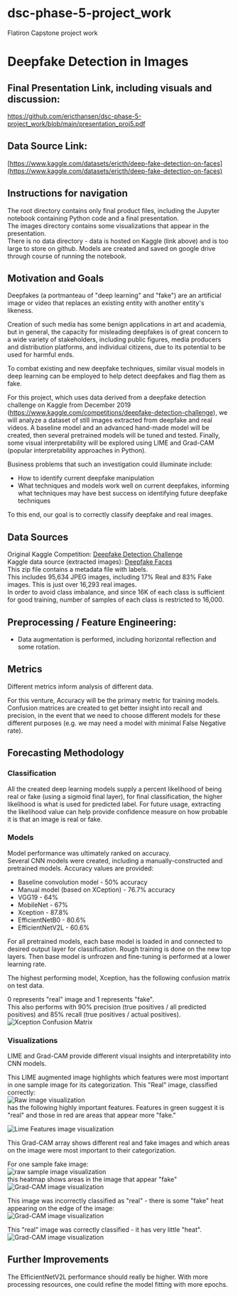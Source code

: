 # dsc-phase-5-project_work
Flatiron Capstone project work
# Deepfake Detection in Images

## Final Presentation Link, including visuals and discussion:  
https://github.com/ericthansen/dsc-phase-5-project_work/blob/main/presentation_proj5.pdf
## Data Source Link:  
[https://www.kaggle.com/datasets/ericth/deep-fake-detection-on-faces](https://www.kaggle.com/datasets/ericth/deep-fake-detection-on-faces)

## Instructions for navigation
The root directory contains only final product files, including the Jupyter notebook containing Python code and a final presentation.   
The images directory contains some visualizations that appear in the presentation.   
There is no data directory - data is hosted on Kaggle (link above) and is too large to store on github.  Models are created and saved on google drive through course of running the notebook.  

## Motivation and Goals
Deepfakes (a portmanteau of "deep learning" and "fake") are an artificial image or video that replaces an existing entity with another entity's likeness.  

Creation of such media has some benign applications in art and academia, but in general, the capacity for misleading deepfakes is of great concern to a wide variety of stakeholders, including public figures, media producers and distribution platforms, and individual citizens, due to its potential to be used for harmful ends.  

To combat existing and new deepfake techniques, similar visual models in deep learning can be employed to help detect deepfakes and flag them as fake.  

For this project, which uses data derived from a deepfake detection challenge on Kaggle from December 2019 (https://www.kaggle.com/competitions/deepfake-detection-challenge), we will analyze a dataset of still images extracted from deepfake and real videos. A baseline model and an advanced hand-made model will be created, then several pretrained models will be tuned and tested. Finally, some visual interpretability will be explored using LIME and Grad-CAM (popular interpretability approaches in Python).  

Business problems that such an investigation could illuminate include:
- How to identify current deepfake manipulation  
- What techniques and models work well on current deepfakes, informing what techniques may have best success on identifying future deepfake techniques   

To this end, our goal is to correctly classify deepfake and real images.  

## Data Sources  
Original Kaggle Competition: [Deepfake Detection Challenge](https://www.kaggle.com/competitions/deepfake-detection-challenge/)   
Kaggle data source (extracted images): [Deepfake Faces](https://www.kaggle.com/datasets/dagnelies/deepfake-faces)   
This zip file contains a metadata file with labels.   
This includes 95,634 JPEG images, including 17% Real and 83% Fake images.  This is just over 16,293 real images.    
In order to avoid class imbalance, and since 16K of each class is sufficient for good training, number of samples of each class is restricted to 16,000.  

## Preprocessing / Feature Engineering:
- Data augmentation is performed, including horizontal reflection and some rotation.  


## Metrics
Different metrics inform analysis of different data.  

For this venture, Accuracy will be the primary metric for training models.  Confusion matrices are created to get better insight into recall and precision, in the event that we need to choose different models for these different purposes (e.g. we may need a model with minimal False Negative rate).  

## Forecasting Methodology
### Classification
All the created deep learning models supply a percent likelihood of being real or fake (using a sigmoid final layer), for final classification, the higher likelihood is what is used for predicted label.  For future usage, extracting the likelihood value can help provide confidence measure on how probable it is that an image is real or fake.  

### Models
Model performance was ultimately ranked on accuracy.  
Several CNN models were created, including a manually-constructed and pretrained models.  Accuracy values are provided:  
- Baseline convolution model - 50% accuracy  
- Manual model (based on XCeption) - 76.7% accuracy  
-  VGG19 - 64%   
-  MobileNet - 67%  
-  Xception - 87.8%  
-  EfficientNetB0 - 80.6%   
-  EfficientNetV2L - 60.6%  

For all pretrained models, each base model is loaded in and connected to desired output layer for classification.  Rough training is done on the new top layers.  Then base model is unfrozen and fine-tuning is performed at a lower learning rate.  

The highest performing model, Xception, has the following confusion matrix on test data.  

0 represents "real" image and 1 represents "fake".  
This also performs with 90% precision (true positives / all predicted positives) and 85% recall (true positives / actual positives).  
![Xception Confusion Matrix](https://github.com/ericthansen/dsc-phase-5-project_work/blob/main/images/XcepCM.png)  

### Visualizations
LIME and Grad-CAM provide different visual insights and interpretability into CNN models.  

This LIME augmented image highlights which features were most important in one sample image for its categorization.
This "Real" image, classified correctly:  
![Raw image visualization](https://github.com/ericthansen/dsc-phase-5-project_work/blob/main/images/lime_1.png)  
has the following  highly important features.  Features in green suggest it is "real" and those in red are areas that appear more "fake."   

![Lime Features image visualization](https://github.com/ericthansen/dsc-phase-5-project_work/blob/main/images/lime_2.png)

This Grad-CAM array shows different real and fake images and which areas on the image were most important to their categorization.

For one sample fake image:  
![raw sample image visualization](https://github.com/ericthansen/dsc-phase-5-project_work/blob/main/images/gc_1.jpeg)  
this heatmap shows areas in the image that appear "fake"  
![Grad-CAM image visualization](https://github.com/ericthansen/dsc-phase-5-project_work/blob/main/images/gc_2.jpeg)

This image was incorrectly classified as "real" - there is some "fake" heat appearing on the edge of the image:  
![Grad-CAM image visualization](https://github.com/ericthansen/dsc-phase-5-project_work/blob/main/images/gc_3_actualFakePredReal.jpeg)

This "real" image was correctly classified - it has very little "heat".  
![Grad-CAM image visualization](https://github.com/ericthansen/dsc-phase-5-project_work/blob/main/images/gc6_realreal.jpeg)

## Further Improvements
The EfficientNetV2L performance should really be higher.  With more processing resources, one could refine the model fitting with more epochs.  
